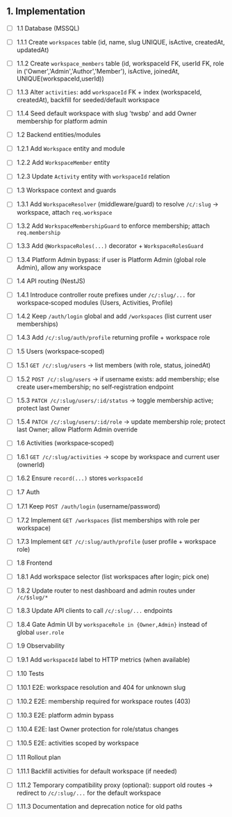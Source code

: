 ## 1. Implementation

- [ ] 1.1 Database (MSSQL)
- [ ] 1.1.1 Create `workspaces` table (id, name, slug UNIQUE, isActive, createdAt, updatedAt)
- [ ] 1.1.2 Create `workspace_members` table (id, workspaceId FK, userId FK, role in ('Owner','Admin','Author','Member'), isActive, joinedAt, UNIQUE(workspaceId,userId))
- [ ] 1.1.3 Alter `activities`: add `workspaceId` FK + index (workspaceId, createdAt), backfill for seeded/default workspace
- [ ] 1.1.4 Seed default workspace with slug 'twsbp' and add Owner membership for platform admin

- [ ] 1.2 Backend entities/modules
- [ ] 1.2.1 Add `Workspace` entity and module
- [ ] 1.2.2 Add `WorkspaceMember` entity
- [ ] 1.2.3 Update `Activity` entity with `workspaceId` relation

- [ ] 1.3 Workspace context and guards
- [ ] 1.3.1 Add `WorkspaceResolver` (middleware/guard) to resolve `/c/:slug` → workspace, attach `req.workspace`
- [ ] 1.3.2 Add `WorkspaceMembershipGuard` to enforce membership; attach `req.membership`
- [ ] 1.3.3 Add `@WorkspaceRoles(...)` decorator + `WorkspaceRolesGuard`
- [ ] 1.3.4 Platform Admin bypass: if user is Platform Admin (global role Admin), allow any workspace

- [ ] 1.4 API routing (NestJS)
- [ ] 1.4.1 Introduce controller route prefixes under `/c/:slug/...` for workspace‑scoped modules (Users, Activities, Profile)
- [ ] 1.4.2 Keep `/auth/login` global and add `/workspaces` (list current user memberships)
- [ ] 1.4.3 Add `/c/:slug/auth/profile` returning profile + workspace role

- [ ] 1.5 Users (workspace‑scoped)
- [ ] 1.5.1 `GET /c/:slug/users` → list members (with role, status, joinedAt)
- [ ] 1.5.2 `POST /c/:slug/users` → if username exists: add membership; else create user+membership; no self‑registration endpoint
- [ ] 1.5.3 `PATCH /c/:slug/users/:id/status` → toggle membership active; protect last Owner
- [ ] 1.5.4 `PATCH /c/:slug/users/:id/role` → update membership role; protect last Owner; allow Platform Admin override

- [ ] 1.6 Activities (workspace‑scoped)
- [ ] 1.6.1 `GET /c/:slug/activities` → scope by workspace and current user (ownerId)
- [ ] 1.6.2 Ensure `record(...)` stores `workspaceId`

- [ ] 1.7 Auth
- [ ] 1.7.1 Keep `POST /auth/login` (username/password)
- [ ] 1.7.2 Implement `GET /workspaces` (list memberships with role per workspace)
- [ ] 1.7.3 Implement `GET /c/:slug/auth/profile` (user profile + workspace role)

- [ ] 1.8 Frontend
- [ ] 1.8.1 Add workspace selector (list workspaces after login; pick one)
- [ ] 1.8.2 Update router to nest dashboard and admin routes under `/c/$slug/*`
- [ ] 1.8.3 Update API clients to call `/c/:slug/...` endpoints
- [ ] 1.8.4 Gate Admin UI by `workspaceRole in {Owner,Admin}` instead of global `user.role`

- [ ] 1.9 Observability
- [ ] 1.9.1 Add `workspaceId` label to HTTP metrics (when available)

- [ ] 1.10 Tests
- [ ] 1.10.1 E2E: workspace resolution and 404 for unknown slug
- [ ] 1.10.2 E2E: membership required for workspace routes (403)
- [ ] 1.10.3 E2E: platform admin bypass
- [ ] 1.10.4 E2E: last Owner protection for role/status changes
- [ ] 1.10.5 E2E: activities scoped by workspace

- [ ] 1.11 Rollout plan
- [ ] 1.11.1 Backfill activities for default workspace (if needed)
- [ ] 1.11.2 Temporary compatibility proxy (optional): support old routes → redirect to `/c/:slug/...` for the default workspace
- [ ] 1.11.3 Documentation and deprecation notice for old paths
